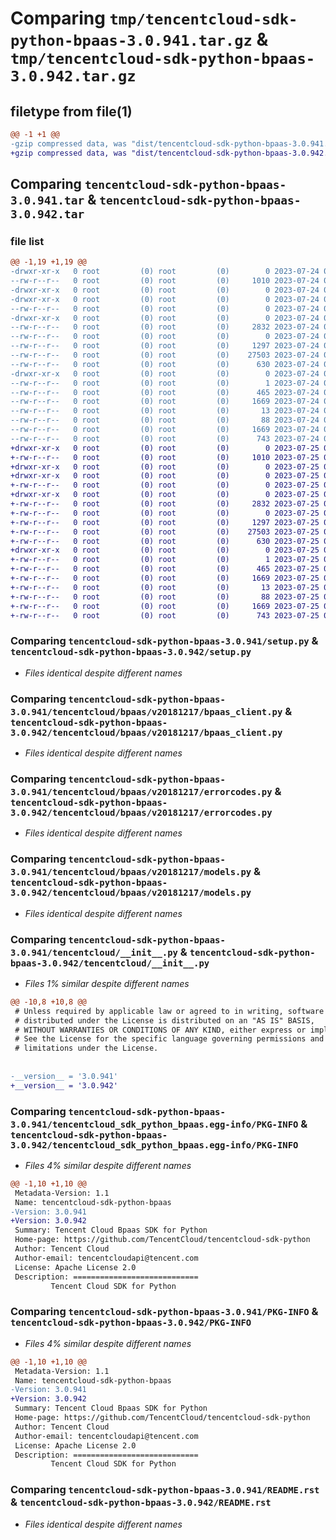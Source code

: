# Comparing `tmp/tencentcloud-sdk-python-bpaas-3.0.941.tar.gz` & `tmp/tencentcloud-sdk-python-bpaas-3.0.942.tar.gz`

## filetype from file(1)

```diff
@@ -1 +1 @@
-gzip compressed data, was "dist/tencentcloud-sdk-python-bpaas-3.0.941.tar", last modified: Mon Jul 24 00:31:36 2023, max compression
+gzip compressed data, was "dist/tencentcloud-sdk-python-bpaas-3.0.942.tar", last modified: Tue Jul 25 04:12:18 2023, max compression
```

## Comparing `tencentcloud-sdk-python-bpaas-3.0.941.tar` & `tencentcloud-sdk-python-bpaas-3.0.942.tar`

### file list

```diff
@@ -1,19 +1,19 @@
-drwxr-xr-x   0 root         (0) root         (0)        0 2023-07-24 00:31:36.000000 tencentcloud-sdk-python-bpaas-3.0.941/
--rw-r--r--   0 root         (0) root         (0)     1010 2023-07-24 00:31:36.000000 tencentcloud-sdk-python-bpaas-3.0.941/setup.py
-drwxr-xr-x   0 root         (0) root         (0)        0 2023-07-24 00:31:36.000000 tencentcloud-sdk-python-bpaas-3.0.941/tencentcloud/
-drwxr-xr-x   0 root         (0) root         (0)        0 2023-07-24 00:31:36.000000 tencentcloud-sdk-python-bpaas-3.0.941/tencentcloud/bpaas/
--rw-r--r--   0 root         (0) root         (0)        0 2023-07-24 00:31:36.000000 tencentcloud-sdk-python-bpaas-3.0.941/tencentcloud/bpaas/__init__.py
-drwxr-xr-x   0 root         (0) root         (0)        0 2023-07-24 00:31:36.000000 tencentcloud-sdk-python-bpaas-3.0.941/tencentcloud/bpaas/v20181217/
--rw-r--r--   0 root         (0) root         (0)     2832 2023-07-24 00:31:36.000000 tencentcloud-sdk-python-bpaas-3.0.941/tencentcloud/bpaas/v20181217/bpaas_client.py
--rw-r--r--   0 root         (0) root         (0)        0 2023-07-24 00:31:36.000000 tencentcloud-sdk-python-bpaas-3.0.941/tencentcloud/bpaas/v20181217/__init__.py
--rw-r--r--   0 root         (0) root         (0)     1297 2023-07-24 00:31:36.000000 tencentcloud-sdk-python-bpaas-3.0.941/tencentcloud/bpaas/v20181217/errorcodes.py
--rw-r--r--   0 root         (0) root         (0)    27503 2023-07-24 00:31:36.000000 tencentcloud-sdk-python-bpaas-3.0.941/tencentcloud/bpaas/v20181217/models.py
--rw-r--r--   0 root         (0) root         (0)      630 2023-07-24 00:31:36.000000 tencentcloud-sdk-python-bpaas-3.0.941/tencentcloud/__init__.py
-drwxr-xr-x   0 root         (0) root         (0)        0 2023-07-24 00:31:36.000000 tencentcloud-sdk-python-bpaas-3.0.941/tencentcloud_sdk_python_bpaas.egg-info/
--rw-r--r--   0 root         (0) root         (0)        1 2023-07-24 00:31:36.000000 tencentcloud-sdk-python-bpaas-3.0.941/tencentcloud_sdk_python_bpaas.egg-info/dependency_links.txt
--rw-r--r--   0 root         (0) root         (0)      465 2023-07-24 00:31:36.000000 tencentcloud-sdk-python-bpaas-3.0.941/tencentcloud_sdk_python_bpaas.egg-info/SOURCES.txt
--rw-r--r--   0 root         (0) root         (0)     1669 2023-07-24 00:31:36.000000 tencentcloud-sdk-python-bpaas-3.0.941/tencentcloud_sdk_python_bpaas.egg-info/PKG-INFO
--rw-r--r--   0 root         (0) root         (0)       13 2023-07-24 00:31:36.000000 tencentcloud-sdk-python-bpaas-3.0.941/tencentcloud_sdk_python_bpaas.egg-info/top_level.txt
--rw-r--r--   0 root         (0) root         (0)       88 2023-07-24 00:31:36.000000 tencentcloud-sdk-python-bpaas-3.0.941/setup.cfg
--rw-r--r--   0 root         (0) root         (0)     1669 2023-07-24 00:31:36.000000 tencentcloud-sdk-python-bpaas-3.0.941/PKG-INFO
--rw-r--r--   0 root         (0) root         (0)      743 2023-07-24 00:31:36.000000 tencentcloud-sdk-python-bpaas-3.0.941/README.rst
+drwxr-xr-x   0 root         (0) root         (0)        0 2023-07-25 04:12:18.000000 tencentcloud-sdk-python-bpaas-3.0.942/
+-rw-r--r--   0 root         (0) root         (0)     1010 2023-07-25 04:12:17.000000 tencentcloud-sdk-python-bpaas-3.0.942/setup.py
+drwxr-xr-x   0 root         (0) root         (0)        0 2023-07-25 04:12:18.000000 tencentcloud-sdk-python-bpaas-3.0.942/tencentcloud/
+drwxr-xr-x   0 root         (0) root         (0)        0 2023-07-25 04:12:18.000000 tencentcloud-sdk-python-bpaas-3.0.942/tencentcloud/bpaas/
+-rw-r--r--   0 root         (0) root         (0)        0 2023-07-25 04:12:17.000000 tencentcloud-sdk-python-bpaas-3.0.942/tencentcloud/bpaas/__init__.py
+drwxr-xr-x   0 root         (0) root         (0)        0 2023-07-25 04:12:18.000000 tencentcloud-sdk-python-bpaas-3.0.942/tencentcloud/bpaas/v20181217/
+-rw-r--r--   0 root         (0) root         (0)     2832 2023-07-25 04:12:17.000000 tencentcloud-sdk-python-bpaas-3.0.942/tencentcloud/bpaas/v20181217/bpaas_client.py
+-rw-r--r--   0 root         (0) root         (0)        0 2023-07-25 04:12:17.000000 tencentcloud-sdk-python-bpaas-3.0.942/tencentcloud/bpaas/v20181217/__init__.py
+-rw-r--r--   0 root         (0) root         (0)     1297 2023-07-25 04:12:17.000000 tencentcloud-sdk-python-bpaas-3.0.942/tencentcloud/bpaas/v20181217/errorcodes.py
+-rw-r--r--   0 root         (0) root         (0)    27503 2023-07-25 04:12:17.000000 tencentcloud-sdk-python-bpaas-3.0.942/tencentcloud/bpaas/v20181217/models.py
+-rw-r--r--   0 root         (0) root         (0)      630 2023-07-25 04:12:17.000000 tencentcloud-sdk-python-bpaas-3.0.942/tencentcloud/__init__.py
+drwxr-xr-x   0 root         (0) root         (0)        0 2023-07-25 04:12:18.000000 tencentcloud-sdk-python-bpaas-3.0.942/tencentcloud_sdk_python_bpaas.egg-info/
+-rw-r--r--   0 root         (0) root         (0)        1 2023-07-25 04:12:18.000000 tencentcloud-sdk-python-bpaas-3.0.942/tencentcloud_sdk_python_bpaas.egg-info/dependency_links.txt
+-rw-r--r--   0 root         (0) root         (0)      465 2023-07-25 04:12:18.000000 tencentcloud-sdk-python-bpaas-3.0.942/tencentcloud_sdk_python_bpaas.egg-info/SOURCES.txt
+-rw-r--r--   0 root         (0) root         (0)     1669 2023-07-25 04:12:18.000000 tencentcloud-sdk-python-bpaas-3.0.942/tencentcloud_sdk_python_bpaas.egg-info/PKG-INFO
+-rw-r--r--   0 root         (0) root         (0)       13 2023-07-25 04:12:18.000000 tencentcloud-sdk-python-bpaas-3.0.942/tencentcloud_sdk_python_bpaas.egg-info/top_level.txt
+-rw-r--r--   0 root         (0) root         (0)       88 2023-07-25 04:12:18.000000 tencentcloud-sdk-python-bpaas-3.0.942/setup.cfg
+-rw-r--r--   0 root         (0) root         (0)     1669 2023-07-25 04:12:18.000000 tencentcloud-sdk-python-bpaas-3.0.942/PKG-INFO
+-rw-r--r--   0 root         (0) root         (0)      743 2023-07-25 04:12:17.000000 tencentcloud-sdk-python-bpaas-3.0.942/README.rst
```

### Comparing `tencentcloud-sdk-python-bpaas-3.0.941/setup.py` & `tencentcloud-sdk-python-bpaas-3.0.942/setup.py`

 * *Files identical despite different names*

### Comparing `tencentcloud-sdk-python-bpaas-3.0.941/tencentcloud/bpaas/v20181217/bpaas_client.py` & `tencentcloud-sdk-python-bpaas-3.0.942/tencentcloud/bpaas/v20181217/bpaas_client.py`

 * *Files identical despite different names*

### Comparing `tencentcloud-sdk-python-bpaas-3.0.941/tencentcloud/bpaas/v20181217/errorcodes.py` & `tencentcloud-sdk-python-bpaas-3.0.942/tencentcloud/bpaas/v20181217/errorcodes.py`

 * *Files identical despite different names*

### Comparing `tencentcloud-sdk-python-bpaas-3.0.941/tencentcloud/bpaas/v20181217/models.py` & `tencentcloud-sdk-python-bpaas-3.0.942/tencentcloud/bpaas/v20181217/models.py`

 * *Files identical despite different names*

### Comparing `tencentcloud-sdk-python-bpaas-3.0.941/tencentcloud/__init__.py` & `tencentcloud-sdk-python-bpaas-3.0.942/tencentcloud/__init__.py`

 * *Files 1% similar despite different names*

```diff
@@ -10,8 +10,8 @@
 # Unless required by applicable law or agreed to in writing, software
 # distributed under the License is distributed on an "AS IS" BASIS,
 # WITHOUT WARRANTIES OR CONDITIONS OF ANY KIND, either express or implied.
 # See the License for the specific language governing permissions and
 # limitations under the License.
 
 
-__version__ = '3.0.941'
+__version__ = '3.0.942'
```

### Comparing `tencentcloud-sdk-python-bpaas-3.0.941/tencentcloud_sdk_python_bpaas.egg-info/PKG-INFO` & `tencentcloud-sdk-python-bpaas-3.0.942/tencentcloud_sdk_python_bpaas.egg-info/PKG-INFO`

 * *Files 4% similar despite different names*

```diff
@@ -1,10 +1,10 @@
 Metadata-Version: 1.1
 Name: tencentcloud-sdk-python-bpaas
-Version: 3.0.941
+Version: 3.0.942
 Summary: Tencent Cloud Bpaas SDK for Python
 Home-page: https://github.com/TencentCloud/tencentcloud-sdk-python
 Author: Tencent Cloud
 Author-email: tencentcloudapi@tencent.com
 License: Apache License 2.0
 Description: ============================
         Tencent Cloud SDK for Python
```

### Comparing `tencentcloud-sdk-python-bpaas-3.0.941/PKG-INFO` & `tencentcloud-sdk-python-bpaas-3.0.942/PKG-INFO`

 * *Files 4% similar despite different names*

```diff
@@ -1,10 +1,10 @@
 Metadata-Version: 1.1
 Name: tencentcloud-sdk-python-bpaas
-Version: 3.0.941
+Version: 3.0.942
 Summary: Tencent Cloud Bpaas SDK for Python
 Home-page: https://github.com/TencentCloud/tencentcloud-sdk-python
 Author: Tencent Cloud
 Author-email: tencentcloudapi@tencent.com
 License: Apache License 2.0
 Description: ============================
         Tencent Cloud SDK for Python
```

### Comparing `tencentcloud-sdk-python-bpaas-3.0.941/README.rst` & `tencentcloud-sdk-python-bpaas-3.0.942/README.rst`

 * *Files identical despite different names*

